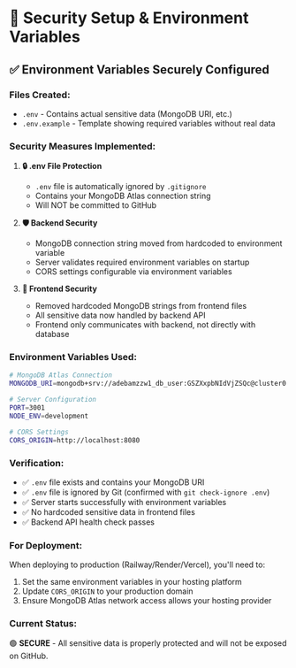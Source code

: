 # 🔐 Security Setup & Environment Variables

## ✅ **Environment Variables Securely Configured**

### **Files Created:**
- `.env` - Contains actual sensitive data (MongoDB URI, etc.)
- `.env.example` - Template showing required variables without real data

### **Security Measures Implemented:**

1. **🔒 .env File Protection**
   - `.env` file is automatically ignored by `.gitignore`
   - Contains your MongoDB Atlas connection string
   - Will NOT be committed to GitHub

2. **🛡️ Backend Security**
   - MongoDB connection string moved from hardcoded to environment variable
   - Server validates required environment variables on startup
   - CORS settings configurable via environment variables

3. **🔐 Frontend Security**
   - Removed hardcoded MongoDB strings from frontend files
   - All sensitive data now handled by backend API
   - Frontend only communicates with backend, not directly with database

### **Environment Variables Used:**

```bash
# MongoDB Atlas Connection
MONGODB_URI=mongodb+srv://adebamzzw1_db_user:GSZXxpbNIdVjZSQc@cluster0.fbquz94.mongodb.net/blessed-playhouse?retryWrites=true&w=majority&appName=Cluster0

# Server Configuration
PORT=3001
NODE_ENV=development

# CORS Settings
CORS_ORIGIN=http://localhost:8080
```

### **Verification:**
- ✅ `.env` file exists and contains your MongoDB URI
- ✅ `.env` file is ignored by Git (confirmed with `git check-ignore .env`)
- ✅ Server starts successfully with environment variables
- ✅ No hardcoded sensitive data in frontend files
- ✅ Backend API health check passes

### **For Deployment:**
When deploying to production (Railway/Render/Vercel), you'll need to:
1. Set the same environment variables in your hosting platform
2. Update `CORS_ORIGIN` to your production domain
3. Ensure MongoDB Atlas network access allows your hosting provider

### **Current Status:**
🟢 **SECURE** - All sensitive data is properly protected and will not be exposed on GitHub.
